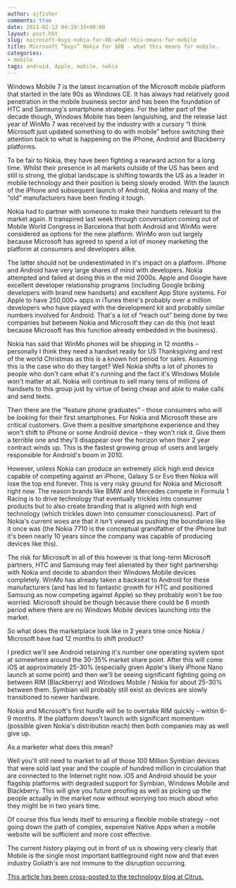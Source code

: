 ```yaml
---
author: ajfisher
comments: true
date: 2011-02-12 04:19:33+00:00
layout: post.hbt
slug: microsoft-buys-nokia-for-0b-what-this-means-for-mobile
title: Microsoft “buys” Nokia for $0B - what this means for mobile.
categories:
- mobile
tags: android, Apple, mobile, nokia
---
```


Windows Mobile 7 is the latest incarnation of the Microsoft mobile platform that started in the late 90s as Windows CE. It has always had relatively good penetration in the mobile business sector and has been the foundation of HTC and Samsung's smartphone strategies. For the latter part of the decade though, Windows Mobile has been languishing, and the release last year of WinMo 7 was received by the industry with a cursory “I think Microsoft just updated something to do with mobile” before switching their attention back to what is happening on the iPhone, Android and Blackberry platforms.

To be fair to Nokia, they have been fighting a rearward action for a long time. Whilst their presence in all markets outside of the US has been and still is strong, the global landscape is shifting towards the US as a leader in mobile technology and their position is being slowly eroded. With the launch of the iPhone and subsequent launch of Android, Nokia and many of the “old” manufacturers have been finding it tough.

Nokia had to partner with someone to make their handsets relevant to the market again. It transpired last week through conversation coming out of Mobile World Congress in Barcelona that both Android and WinMo were considered as options for the new platform. WinMo won out largely because Microsoft has agreed to spend a lot of money marketing the platform at consumers and developers alike.

The latter should not be underestimated in it's impact on a platform. iPhone and Android have very large shares of mind with developers. Nokia attempted and failed at doing this in the mid 2000s. Apple and Google have excellent developer relationship programs (including Google bribing developers with brand new handsets) and excellent App Store systems. For Apple to have 250,000+ apps in iTunes there's probably over a million developers who have played with the development kit and probably similar numbers involved for Android. That's a lot of “reach out” being done by two companies but between Nokia and Microsoft they can do this (not least because Microsoft has this function already embedded in the business).

Nokia has said that WinMo phones will be shipping in 12 months – personally I think they need a handset ready for US Thanksgiving and rest of the world Christmas as this is a known hot period for sales. Assuming this is the case who do they target? Well Nokia shifts a lot of phones to people who don't care what it's running and the fact it's Windows Mobile won't matter at all. Nokia will continue to sell many tens of millions of handsets to this group just by virtue of being cheap and able to make calls and send texts.

Then there are the “feature phone graduates” - those consumers who will be looking for their first smartphones. For Nokia and Microsoft these are critical customers. Give them a positive smartphone experience and they won't shift to iPhone or some Android device – they won't risk it. Give them a terrible one and they'll disappear over the horizon when their 2 year contract winds up. This is the fastest growing group of users and largely responsible for Android's boom in 2010.

However, unless Nokia can produce an extremely slick high end device capable of competing against an iPhone, Galaxy S or Evo then Nokia will lose the top end forever. This is very risky ground for Nokia and Microsoft right now. The reason brands like BMW and Mercedes compete in Formula 1 Racing is to drive technology that eventually trickles into consumer products but to also create branding that is aligned with high end technology (which trickles down into consumer consciousness). Part of Nokia's current woes are that it isn't viewed as pushing the boundaries like it once was (the Nokia 7710 is the conceptual grandfather of the iPhone but it's been nearly 10 years since the company was capable of producing devices like this).

The risk for Microsoft in all of this however is that long-term Microsoft partners, HTC and Samsung may feel alienated by their tight partnership with Nokia and decide to abandon their Windows Mobile devices completely. WinMo has already taken a backseat to Android for these manufacturers (and has led to fantastic growth for HTC and positioned Samsung as now competing against Apple) so they probably won't be too worried. Microsoft should be though because there could be 6 month period where there are no Windows Mobile devices launching into the market.

So what does the marketplace look like in 2 years time once Nokia / Microsoft have had 12 months to shift product?

I predict we'll see Android retaining it's number one operating system spot at somewhere around the 30-35% market share point. After this will come iOS at approximately 25-30% (especially given Apple's likely iPhone Nano launch at some point) and then we'll be seeing significant fighting going on between RIM (Blackberry) and Windows Mobile / Nokia for about 25-30% between them. Symbian will probably still exist as devices are slowly transitioned to newer hardware.

Nokia and Microsoft's first hurdle will be to overtake RIM quickly – within 6-9 months. If the platform doesn't launch with significant momentum (possible given Nokia's distribution reach) then both companies may as well give up.

As a marketer what does this mean?

Well you'll still need to market to all of those 100 Million Symbian devices that were sold last year and the couple of hundred million in circulation that are connected to the Internet right now. iOS and Android should be your flagship platforms with degraded support for Symbian, Windows Mobile and Blackberry. This will give you future proofing as well as picking up the people actually in the market now without worrying too much about who they might be in two years time.

Of course this flux lends itself to ensuring a flexible mobile strategy – not going down the path of complex, expensive Native Apps when a mobile website will be sufficient and more cost effective.

The current history playing out in front of us is showing very clearly that Mobile is the single most important battleground right now and that even industry Goliath's are not immune to the disruption occurring.

[This article has been cross-posted to the technology blog at Citrus.](http://citrus.com.au/blog/microsoft-buys-nokia-for-0b-what-this-means-for-mobile/)
